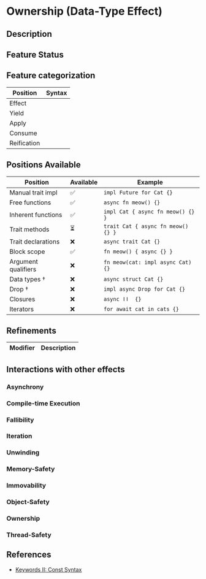 # Ownership (Data-Type Effect)

## Description

## Feature Status

## Feature categorization

| Position    | Syntax |
| ----------- | ------ |
| Effect      |        |
| Yield       |        |
| Apply       |        |
| Consume     |        |
| Reification |        |

## Positions Available

| Position            | Available | Example                            |
| ------------------- | --------- | ---------------------------------- |
| Manual trait impl   | ✅        | `impl Future for Cat {}`           |
| Free functions      | ✅        | `async fn meow() {}`               |
| Inherent functions  | ✅        | `impl Cat { async fn meow() {} } ` |
| Trait methods       | ⏳         | `trait Cat { async fn meow() {} }` |
| Trait declarations  | ❌        | `async trait Cat {}`               |
| Block scope         | ✅        | `fn meow() { async {} }`           |
| Argument qualifiers | ❌        | `fn meow(cat: impl async Cat) {}`  |
| Data types †        | ❌        | `async struct Cat {}`              |
| Drop †              | ❌        | `impl async Drop for Cat {}`       |
| Closures            | ❌        | `async ǀǀ  {}`                     |
| Iterators           | ❌        | `for await cat in cats {}`         |

## Refinements

| Modifier | Description |
| -------- | ----------- |

## Interactions with other effects

### Asynchrony
### Compile-time Execution
### Fallibility
### Iteration
### Unwinding
### Memory-Safety
### Immovability
### Object-Safety
### Ownership
### Thread-Safety

## References

- [Keywords II: Const Syntax](https://blog.yoshuawuyts.com/const-syntax/)

